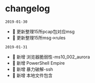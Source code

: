 # changelog


`2019-01-30`

- 🌟 更新整理15所pcap包对应msg
- 🌟 更新整理15所msg->rules

`2019-01-31`
- 🌟 新增  浏览器脆弱性-ms10_002_aurora
- 🌟 新增  PowerShell Empire
- 🌟 新增  暴力破解-ssh
- 🌟 新增  本地文件包含